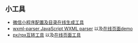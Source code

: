## 小工具

- [微信小程序配置及目录在线生成工具](https://weapptool.com)
- [wxml-parser JavaScript WXML parser](https://github.com/seanlong/wxml-parser) 以及[在线页面demo](https://seanlong.github.io/wxapp-page-editor)
- [px/rpx互转工具](https://github.com/allanguys/px2rpx) 以及[在线页面工具](http://allan.febattery.com/px2rpx/)

